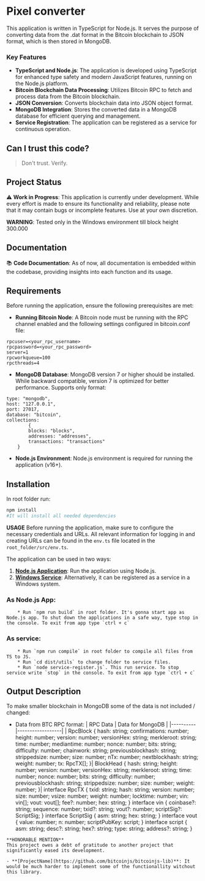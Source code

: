 # Pixel converter

This application is written in TypeScript for Node.js. It serves the purpose of converting data from the .dat format in the Bitcoin blockchain to JSON format, which is then stored in MongoDB.

### Key Features

- **TypeScript and Node.js**: The application is developed using TypeScript for enhanced type safety and modern JavaScript features, running on the Node.js platform.
- **Bitcoin Blockchain Data Processing**: Utilizes Bitcoin RPC to fetch and process data from the Bitcoin blockchain.
- **JSON Conversion**: Converts blockchain data into JSON object format.
- **MongoDB Integration**: Stores the converted data in a MongoDB database for efficient querying and management.
- **Service Registration**: The application can be registered as a service for continuous operation.

## Can I trust this code?

> Don't trust. Verify.

## Project Status

⚠️ **Work in Progress**: This application is currently under development. While every effort is made to ensure its functionality and reliability, please note that it may contain bugs or incomplete features. Use at your own discretion.

**WARNING**: Tested only in the Windows environment till block height 300.000

## Documentation

📚 **Code Documentation**: As of now, all documentation is embedded within the codebase, providing insights into each function and its usage.

## Requirements

Before running the application, ensure the following prerequisites are met:

- **Running Bitcoin Node**: A Bitcoin node must be running with the RPC channel enabled and the following settings configured in bitcoin.conf file:

```
rpcuser=<your_rpc_username>
rpcpassword=<your_rpc_password>
server=1
rpcworkqueue=100
rpcthreads=4
```

- **MongoDB Database**: MongoDB version 7 or higher should be installed. While backward compatible, version 7 is optimized for better performance.
  Supports only format:

```
type: "mongodb",
host: "127.0.0.1",
port: 27017,
database: "bitcoin",
collections:
        {
		blocks: "blocks",
		addresses: "addresses",
		transactions: "transactions"
	}
```

- **Node.js Environment**: Node.js environment is required for running the application (v16+).

## Installation

In root folder run:

```bash
npm install
#It will install all needed dependencies
```

**USAGE**
Before running the application, make sure to configure the necessary credentials and URLs. All relevant information for logging in and creating URLs can be found in the `env.ts` file located in the `root_folder/src/env.ts`.

The application can be used in two ways:

1. [**Node.js Application**](#as-nodejs-app): Run the application using Node.js.
2. [**Windows Service**](#as-service): Alternatively, it can be registered as a service in a Windows system.

### As Node.js App:

        * Run `npm run build` in root folder. It's gonna start app as Node.js app. To shut down the applications in a safe way, type stop in the console. To exit from app type `ctrl + c`

### As service:

        * Run `npm run compile` in root folder to compile all files from TS to JS.
        * Run `cd dist/utils` to change folder to service files.
        * Run `node service-register.js`. This run service. To stop service write `stop` in the console. To exit from app type `ctrl + c`

## Output Description
To make smaller blockchain in MongoDB some of the data is not included / changed:

- Data from BTC RPC format: 
| RPC Data | Data for MongoDB |
|----------|------------------|
| RpcBlock {
	hash: string;
	confirmations: number;
	height: number;
	version: number;
	versionHex: string;
	merkleroot: string;
	time: number;
	mediantime: number;
	nonce: number;
	bits: string;
	difficulty: number;
	chainwork: string;
	previousblockhash: string;
	strippedsize: number;
	size: number;
	nTx: number;
	nextblockhash: string;
	weight: number;
	tx: RpcTX[];
}| BlockHead {
	hash: string;
	height: number;
	version: number;
	versionHex: string;
	merkleroot: string;
	time: number;
	nonce: number;
	bits: string;
	difficulty: number;
	previousblockhash: string;
	strippedsize: number;
	size: number;
	weight: number;
}|
interface RpcTX {
        txid: string;
        hash: string;
	version: number;
	size: number;
	vsize: number;
	weight: number;
	locktime: number;
	vin: vin[];
	vout: vout[];
        fee?: number;
        hex: string;
}
interface vin {
	coinbase?: string;
	sequence: number;
	txid?: string;
        vout?: number;
        scriptSig?: ScriptSig;
}
interface ScriptSig {
        asm: string;
        hex: string;
}
interface vout {
	value: number;
	n: number;
	scriptPubKey: script;
}
interface script {
	asm: string;
	desc?: string;
	hex?: string;
	type: string;
	address?: string;
}
```
**HONORABLE MENTION**
This project owes a debt of gratitude to another project that significantly eased its development.

- **[ProjectName](https://github.com/bitcoinjs/bitcoinjs-lib)**: It would be much harder to implement some of the functionallity witchout this library.